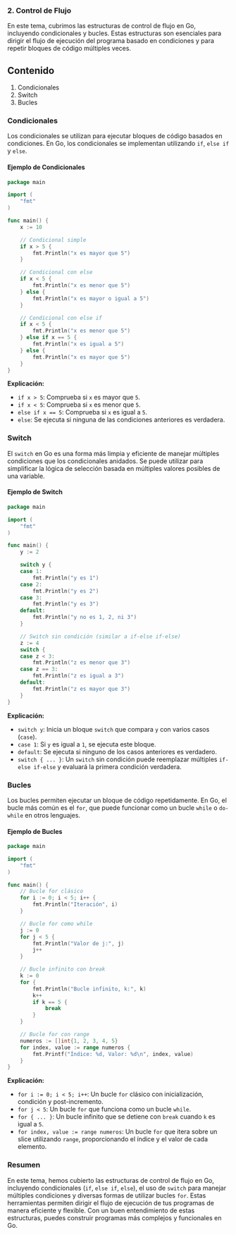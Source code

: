 ### 2. Control de Flujo

En este tema, cubrimos las estructuras de control de flujo en Go, incluyendo condicionales y bucles. Estas estructuras son esenciales para dirigir el flujo de ejecución del programa basado en condiciones y para repetir bloques de código múltiples veces.

## Contenido

1. Condicionales
2. Switch
3. Bucles

### Condicionales

Los condicionales se utilizan para ejecutar bloques de código basados en condiciones. En Go, los condicionales se implementan utilizando `if`, `else if` y `else`.

#### Ejemplo de Condicionales

```go
package main

import (
    "fmt"
)

func main() {
    x := 10

    // Condicional simple
    if x > 5 {
        fmt.Println("x es mayor que 5")
    }

    // Condicional con else
    if x < 5 {
        fmt.Println("x es menor que 5")
    } else {
        fmt.Println("x es mayor o igual a 5")
    }

    // Condicional con else if
    if x < 5 {
        fmt.Println("x es menor que 5")
    } else if x == 5 {
        fmt.Println("x es igual a 5")
    } else {
        fmt.Println("x es mayor que 5")
    }
}
```

**Explicación:**
- `if x > 5`: Comprueba si `x` es mayor que `5`.
- `if x < 5`: Comprueba si `x` es menor que `5`.
- `else if x == 5`: Comprueba si `x` es igual a `5`.
- `else`: Se ejecuta si ninguna de las condiciones anteriores es verdadera.

### Switch

El `switch` en Go es una forma más limpia y eficiente de manejar múltiples condiciones que los condicionales anidados. Se puede utilizar para simplificar la lógica de selección basada en múltiples valores posibles de una variable.

#### Ejemplo de Switch

```go
package main

import (
    "fmt"
)

func main() {
    y := 2

    switch y {
    case 1:
        fmt.Println("y es 1")
    case 2:
        fmt.Println("y es 2")
    case 3:
        fmt.Println("y es 3")
    default:
        fmt.Println("y no es 1, 2, ni 3")
    }

    // Switch sin condición (similar a if-else if-else)
    z := 4
    switch {
    case z < 3:
        fmt.Println("z es menor que 3")
    case z == 3:
        fmt.Println("z es igual a 3")
    default:
        fmt.Println("z es mayor que 3")
    }
}
```

**Explicación:**
- `switch y`: Inicia un bloque `switch` que compara `y` con varios casos (`case`).
- `case 1`: Si `y` es igual a `1`, se ejecuta este bloque.
- `default`: Se ejecuta si ninguno de los casos anteriores es verdadero.
- `switch { ... }`: Un `switch` sin condición puede reemplazar múltiples `if-else if-else` y evaluará la primera condición verdadera.

### Bucles

Los bucles permiten ejecutar un bloque de código repetidamente. En Go, el bucle más común es el `for`, que puede funcionar como un bucle `while` o `do-while` en otros lenguajes.

#### Ejemplo de Bucles

```go
package main

import (
    "fmt"
)

func main() {
    // Bucle for clásico
    for i := 0; i < 5; i++ {
        fmt.Println("Iteración", i)
    }

    // Bucle for como while
    j := 0
    for j < 5 {
        fmt.Println("Valor de j:", j)
        j++
    }

    // Bucle infinito con break
    k := 0
    for {
        fmt.Println("Bucle infinito, k:", k)
        k++
        if k == 5 {
            break
        }
    }

    // Bucle for con range
    numeros := []int{1, 2, 3, 4, 5}
    for index, value := range numeros {
        fmt.Printf("Índice: %d, Valor: %d\n", index, value)
    }
}
```

**Explicación:**
- `for i := 0; i < 5; i++`: Un bucle `for` clásico con inicialización, condición y post-incremento.
- `for j < 5`: Un bucle `for` que funciona como un bucle `while`.
- `for { ... }`: Un bucle infinito que se detiene con `break` cuando `k` es igual a `5`.
- `for index, value := range numeros`: Un bucle `for` que itera sobre un slice utilizando `range`, proporcionando el índice y el valor de cada elemento.

### Resumen

En este tema, hemos cubierto las estructuras de control de flujo en Go, incluyendo condicionales (`if`, `else if`, `else`), el uso de `switch` para manejar múltiples condiciones y diversas formas de utilizar bucles `for`. Estas herramientas permiten dirigir el flujo de ejecución de tus programas de manera eficiente y flexible. Con un buen entendimiento de estas estructuras, puedes construir programas más complejos y funcionales en Go.